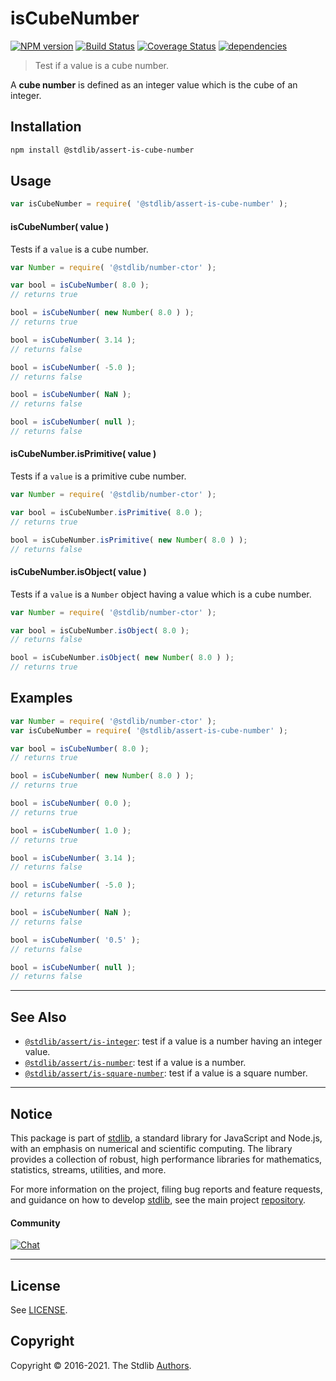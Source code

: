<!--

@license Apache-2.0

Copyright (c) 2020 The Stdlib Authors.

Licensed under the Apache License, Version 2.0 (the "License");
you may not use this file except in compliance with the License.
You may obtain a copy of the License at

   http://www.apache.org/licenses/LICENSE-2.0

Unless required by applicable law or agreed to in writing, software
distributed under the License is distributed on an "AS IS" BASIS,
WITHOUT WARRANTIES OR CONDITIONS OF ANY KIND, either express or implied.
See the License for the specific language governing permissions and
limitations under the License.

-->

# isCubeNumber

[![NPM version][npm-image]][npm-url] [![Build Status][test-image]][test-url] [![Coverage Status][coverage-image]][coverage-url] [![dependencies][dependencies-image]][dependencies-url]

> Test if a value is a cube number.

<section class="intro">

A **cube number** is defined as an integer value which is the cube of an integer.

</section>

<!-- /.intro -->

<section class="installation">

## Installation

```bash
npm install @stdlib/assert-is-cube-number
```

</section>

<section class="usage">

## Usage

```javascript
var isCubeNumber = require( '@stdlib/assert-is-cube-number' );
```

#### isCubeNumber( value )

Tests if a `value` is a cube number.

<!-- eslint-disable no-new-wrappers -->

```javascript
var Number = require( '@stdlib/number-ctor' );

var bool = isCubeNumber( 8.0 );
// returns true

bool = isCubeNumber( new Number( 8.0 ) );
// returns true

bool = isCubeNumber( 3.14 );
// returns false

bool = isCubeNumber( -5.0 );
// returns false

bool = isCubeNumber( NaN );
// returns false

bool = isCubeNumber( null );
// returns false
```

#### isCubeNumber.isPrimitive( value )

Tests if a `value` is a primitive cube number.

<!-- eslint-disable no-new-wrappers -->

```javascript
var Number = require( '@stdlib/number-ctor' );

var bool = isCubeNumber.isPrimitive( 8.0 );
// returns true

bool = isCubeNumber.isPrimitive( new Number( 8.0 ) );
// returns false
```

#### isCubeNumber.isObject( value )

Tests if a `value` is a `Number` object having a value which is a cube number.

<!-- eslint-disable no-new-wrappers -->

```javascript
var Number = require( '@stdlib/number-ctor' );

var bool = isCubeNumber.isObject( 8.0 );
// returns false

bool = isCubeNumber.isObject( new Number( 8.0 ) );
// returns true
```

</section>

<!-- /.usage -->

<section class="examples">

## Examples

<!-- eslint-disable no-new-wrappers -->

<!-- eslint no-undef: "error" -->

```javascript
var Number = require( '@stdlib/number-ctor' );
var isCubeNumber = require( '@stdlib/assert-is-cube-number' );

var bool = isCubeNumber( 8.0 );
// returns true

bool = isCubeNumber( new Number( 8.0 ) );
// returns true

bool = isCubeNumber( 0.0 );
// returns true

bool = isCubeNumber( 1.0 );
// returns true

bool = isCubeNumber( 3.14 );
// returns false

bool = isCubeNumber( -5.0 );
// returns false

bool = isCubeNumber( NaN );
// returns false

bool = isCubeNumber( '0.5' );
// returns false

bool = isCubeNumber( null );
// returns false
```

</section>

<!-- /.examples -->

<!-- Section for related `stdlib` packages. Do not manually edit this section, as it is automatically populated. -->

<section class="related">

* * *

## See Also

-   [`@stdlib/assert/is-integer`][@stdlib/assert/is-integer]: test if a value is a number having an integer value.
-   [`@stdlib/assert/is-number`][@stdlib/assert/is-number]: test if a value is a number.
-   [`@stdlib/assert/is-square-number`][@stdlib/assert/is-square-number]: test if a value is a square number.

</section>

<!-- /.related -->

<!-- Section for all links. Make sure to keep an empty line after the `section` element and another before the `/section` close. -->


<section class="main-repo" >

* * *

## Notice

This package is part of [stdlib][stdlib], a standard library for JavaScript and Node.js, with an emphasis on numerical and scientific computing. The library provides a collection of robust, high performance libraries for mathematics, statistics, streams, utilities, and more.

For more information on the project, filing bug reports and feature requests, and guidance on how to develop [stdlib][stdlib], see the main project [repository][stdlib].

#### Community

[![Chat][chat-image]][chat-url]

---

## License

See [LICENSE][stdlib-license].


## Copyright

Copyright &copy; 2016-2021. The Stdlib [Authors][stdlib-authors].

</section>

<!-- /.stdlib -->

<!-- Section for all links. Make sure to keep an empty line after the `section` element and another before the `/section` close. -->

<section class="links">

[npm-image]: http://img.shields.io/npm/v/@stdlib/assert-is-cube-number.svg
[npm-url]: https://npmjs.org/package/@stdlib/assert-is-cube-number

[test-image]: https://github.com/stdlib-js/assert-is-cube-number/actions/workflows/test.yml/badge.svg
[test-url]: https://github.com/stdlib-js/assert-is-cube-number/actions/workflows/test.yml

[coverage-image]: https://img.shields.io/codecov/c/github/stdlib-js/assert-is-cube-number/main.svg
[coverage-url]: https://codecov.io/github/stdlib-js/assert-is-cube-number?branch=main

[dependencies-image]: https://img.shields.io/david/stdlib-js/assert-is-cube-number.svg
[dependencies-url]: https://david-dm.org/stdlib-js/assert-is-cube-number/main

[chat-image]: https://img.shields.io/gitter/room/stdlib-js/stdlib.svg
[chat-url]: https://gitter.im/stdlib-js/stdlib/

[stdlib]: https://github.com/stdlib-js/stdlib

[stdlib-authors]: https://github.com/stdlib-js/stdlib/graphs/contributors

[stdlib-license]: https://raw.githubusercontent.com/stdlib-js/assert-is-cube-number/main/LICENSE

<!-- <related-links> -->

[@stdlib/assert/is-integer]: https://github.com/stdlib-js/assert-is-integer

[@stdlib/assert/is-number]: https://github.com/stdlib-js/assert-is-number

[@stdlib/assert/is-square-number]: https://github.com/stdlib-js/assert-is-square-number

<!-- </related-links> -->

</section>

<!-- /.links -->
